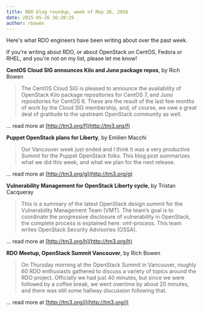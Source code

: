```yaml
---
title: RDO blog roundup, week of May 26, 2016
date: 2015-05-26 16:20:25
author: rbowen
---
```


Here's what RDO engineers have been writing about over the past week.

If you're writing about RDO, or about OpenStack on CentOS, Fedora or RHEL, and you're not on my list, please let me know!

**CentOS Cloud SIG announces Kilo and Juno package repos**, by Rich Bowen

> The CentOS Cloud SIG is pleased to announce the availability of OpenStack Kilo package repositories for CentOS 7, and Juno repositories for CentOS 6. These are the result of the last few months of work by the Cloud SIG membership, and, of course, we owe a great deal of gratitude to the upstream OpenStack community as well.

... read more at [http://tm3.org/f](http://tm3.org/f)

**Puppet OpenStack plans for Liberty**, by Emilien Macchi

>Our Vancouver week just ended and I think it was a very productive Summit for the Puppet OpenStack folks. This blog post summarizes what we did this week, and what we plan for the next release.

... read more at [http://tm3.org/g](http://tm3.org/g)

**Vulnerability Management for OpenStack Liberty cycle**, by  Tristan Cacqueray

> This is a summary of the latest OpenStack design summit for the Vulnerability Management Team (VMT). The team’s goal is to coordinate the progressive disclosure of vulnerability in OpenStack, the complete process is explained here: vmt-process. This team writes OpenStack Security Advisories (OSSA).

... read more at [http://tm3.org/h](http://tm3.org/h)


**RDO Meetup, OpenStack Summit Vancouver**, by Rich Bowen

> On Thursday morning at the OpenStack Summit in Vancouver, roughly 60 RDO enthusiasts gathered to discuss a variety of topics around the RDO project. Officially we had just 40 minutes, but since we were followed by a coffee break, we went overtime by about 20 minutes, and there was still some hallway discussion following that.

... read more at [http://tm3.org/i](http://tm3.org/i)


